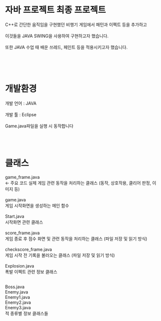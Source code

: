 <h1>자바 프로젝트 최종 프로젝트</h1>
C++로 간단한 움직임을 구현했던 비행기 게임에서 패턴과 이펙트 등을 추가하고 <br/><br/> 
이것들을 JAVA SWING을 사용하여 구현하고자 했습니다. <br/><br/>
또한 JAVA 수업 때 배운 쓰레드, 페인트 등을 적용시키고자 했습니다. <br/><br/>

<br/><br/>

<h1>개발환경</h1>
개발 언어 : JAVA <br/><br/>
개발 툴 : Eclipse <br/><br/>
Game.java파일을 실행 시 동작합니다 <br/> <br/>

<br/>
<br/> 


<h1>클래스</h1>

game_frame.java <br/> <- 주요 코드 
실제 게임 관련 동작을 처리하는 클래스 (동작, 상호작용, 클리어 판정, 이미지 등) <br/> <br/> 
game.java  <br/> 
게임 시작화면을 생성하는 메인 함수 <br/> <br/> 
Start.java <br/> 
시작화면 관련 클래스 <br/> <br/> 
score_frame.java <br/> 
게임 종료 후 점수 화면 및 관련 동작을 처리하는 클래스 (파일 저장 및 읽기 방식) <br/> <br/> 
checkscore_frame.java  <br/> 
게임 시작 전 기록을 불러오는 클래스 (파일 저장 및 읽기 방식) <br/> <br/> 
Explosion.java  <br/> 
폭발 이펙트 관련 정보 클래스 <br/> <br/> 


Boss.java <br/> 
Enemy.java <br/> 
Enemy1.java <br/> 
Enemy2.java <br/> 
Enemy3.java <br/> 
적 종류별 정보 클래스들 <br/> 

